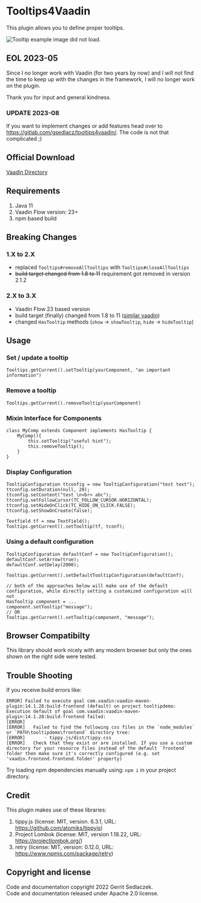 # Tooltips4Vaadin

This plugin allows you to define proper tooltips.

![Tooltip example image did not load.](https://gitlab.com/gsedlacz/tooltips4vaadin/raw/master/misc/demo.png "Tooltip demo")

## EOL 2023-05

Since I no longer work with Vaadin (for two years by now) and I will not find the time to keep up with the changes in the framework, I will no longer work on the plugin.

Thank you for input and general kindness.

### UPDATE 2023-08

If you want to implement changes or add features head over to https://gitlab.com/gsedlacz/tooltips4vaadin/.
The code is not that complicated ;)

## Official Download

[Vaadin Directory](https://vaadin.com/directory/component/tooltips4vaadin)

## Requirements

1. Java 11
2. Vaadin Flow version: 23+
3. npm based build

## Breaking Changes

### 1.X to 2.X

* replaced `Tooltips#removeAllTooltips` with `Tooltips#closeAllTooltips`
* ~~build target changed from 1.8 to 11~~ requirement got removed in version 2.1.2

### 2.X to 3.X

* Vaadin Flow 23 based version
* build target (finally) changed from 1.8 to 11 ([similar vaadin](https://vaadin.com/releases))
* changed `HasTooltip` methods (`show` → `showTooltip`, `hide` → `hideTooltip`)

## Usage

### Set / update a tooltip

```
Tooltips.getCurrent().setTooltip(yourComponent, "an important information")
```

### Remove a tooltip

```
Tooltips.getCurrent().removeTooltip(yourComponent)
``` 

### Mixin Interface for Components

```
class MyComp extends Component implements HasTooltip {
    MyComp(){
        this.setTooltip("useful hint");
        this.removeTooltip();
    }
}
```

### Display Configuration

```
TooltipConfiguration ttconfig = new TooltipConfiguration("test text");
ttconfig.setDuration(null, 20);
ttconfig.setContent("test \n<br> abc");
ttconfig.setFollowCursor(TC_FOLLOW_CURSOR.HORIZONTAL);
ttconfig.setHideOnClick(TC_HIDE_ON_CLICK.FALSE);
ttconfig.setShowOnCreate(false);

Textfield tf = new TextField();
Tooltips.getCurrent().setTooltip(tf, tconf);
```

### Using a default configuration

```
TooltipConfiguration defaultConf = new TooltipConfiguration();
defaultConf.setArrow(true);
defaultConf.setDelay(2000);

Tooltips.getCurrent().setDefaultTooltipConfiguration(defaultConf);

// both of the approaches below will make use of the default configuration, while directly setting a customized configuration will not
HasTooltip component = ...
component.setTooltip("message");
// OR
Tooltips.getCurrent().setTooltip(component, "message");
```

## Browser Compatibilty

This library should work nicely with any modern browser but only the ones shown on the right side were tested.

## Trouble Shooting

If you receive build errors like:

```
ERROR] Failed to execute goal com.vaadin:vaadin-maven-plugin:14.1.28:build-frontend (default) on project tooltipdemo: Execution default of goal com.vaadin:vaadin-maven-plugin:14.1.28:build-frontend failed:
[ERROR]
[ERROR]   Failed to find the following css files in the `node_modules` or `PATH\tooltipdemo\frontend` directory tree:
[ERROR]       - tippy.js/dist/tippy.css
[ERROR]   Check that they exist or are installed. If you use a custom directory for your resource files instead of the default `frontend` folder then make sure it's correctly configured (e.g. set 'vaadin.frontend.frontend.folder' property)
```

Try loading npm dependencies manually using: `npm i` in your project directory.

## Credit

This plugin makes use of these libraries:

1. tippy.js (license: MIT, version. 6.3.1, URL: https://github.com/atomiks/tippyjs)
2. Project Lombok (license: MIT, version 1.18.22, URL: https://projectlombok.org/)
3. retry (license: MIT, version: 0.12.0, URL: https://www.npmjs.com/package/retry)

## Copyright and license

Code and documentation copyright 2022 Gerrit Sedlaczek.  
Code and documentation released under Apache 2.0 license.
